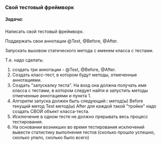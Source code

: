### Свой тестовый фреймворк
  
  ##### Задача:
  Написать свой тестовый фреймворк.
    
   Поддержать свои аннотации @Test, @Before, @After.
   
   Запускать вызовом статического метода с именем класса с тестами.
  
  Т.е. надо сделать:
  1) создать три аннотации - @Test, @Before, @After.
  2) Создать класс-тест, в котором будут методы, отмеченные аннотациями.
  3) Создать "запускалку теста". На вход она должна получать имя класса с тестами,
     в котором следует найти и запустить методы отмеченные аннотациями и пункта 1.
  4) Алгоритм запуска должен быть следующий::
        метод(ы) Before
        текущий метод Test
        метод(ы) After
     для каждой такой "тройки" надо создать СВОЙ объект класса-теста.
  5) Исключение в одном тесте не должно прерывать весь процесс тестирования.
  6) На основании возникших во время тестирования исключений вывести статистику
     выполнения тестов (сколько прошло успешно, сколько упало, сколько было всего)

